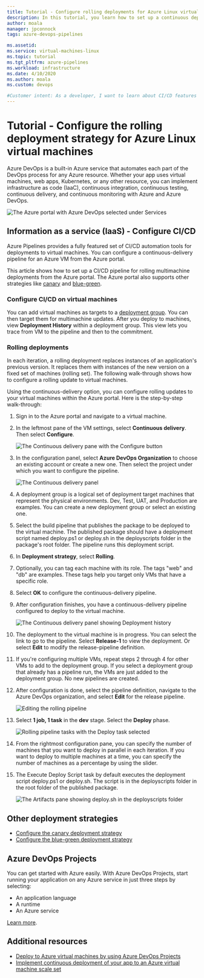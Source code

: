 ```yaml
---
title: Tutorial - Configure rolling deployments for Azure Linux virtual machines
description: In this tutorial, you learn how to set up a continuous deployment (CD) pipeline. This pipeline incrementally updates a group of Azure Linux virtual machines using the rolling deployment strategy.
author: moala
manager: jpconnock
tags: azure-devops-pipelines

ms.assetid: 
ms.service: virtual-machines-linux
ms.topic: tutorial
ms.tgt_pltfrm: azure-pipelines
ms.workload: infrastructure
ms.date: 4/10/2020
ms.author: moala
ms.custom: devops

#Customer intent: As a developer, I want to learn about CI/CD features in Azure so that I can use Azure DevOps services like Azure Pipelines to build and deploy my applications automatically.
---
```


# Tutorial - Configure the rolling deployment strategy for Azure Linux virtual machines

Azure DevOps is a built-in Azure service that automates each part of the DevOps process for any Azure resource. Whether your app uses virtual machines, web apps, Kubernetes, or any other resource, you can implement infrastructure as code (IaaC), continuous integration, continuous testing, continuous delivery, and continuous monitoring with Azure and Azure DevOps.

![The Azure portal with Azure DevOps selected under Services](media/tutorial-devops-azure-pipelines-classic/azdevops-view.png)

## Information as a service (IaaS) - Configure CI/CD

Azure Pipelines provides a fully featured set of CI/CD automation tools for deployments to virtual machines. You can configure a continuous-delivery pipeline for an Azure VM from the Azure portal.

This article shows how to set up a CI/CD pipeline for rolling multimachine deployments from the Azure portal. The Azure portal also supports other strategies like [canary](https://aka.ms/AA7jdrz) and [blue-green](https://aka.ms/AA83fwu).

### Configure CI/CD on virtual machines

You can add virtual machines as targets to a [deployment group](https://docs.microsoft.com/azure/devops/pipelines/release/deployment-groups). You can then target them for multimachine updates. After you deploy to machines, view **Deployment History** within a deployment group. This view lets you trace from VM to the pipeline and then to the commitment.

### Rolling deployments

In each iteration, a rolling deployment replaces instances of an application's previous version. It replaces them with instances of the new version on a fixed set of machines (rolling set). The following walk-through shows how to configure a rolling update to virtual machines.

Using the continuous-delivery option, you can configure rolling updates to your virtual machines within the Azure portal. Here is the step-by-step walk-through:

1. Sign in to the Azure portal and navigate to a virtual machine.
1. In the leftmost pane of the VM settings, select **Continuous delivery**. Then select **Configure**.

   ![The Continuous delivery pane with the Configure button](media/tutorial-devops-azure-pipelines-classic/azure-devops-configure.png)

1. In the configuration panel, select **Azure DevOps Organization** to choose an existing account or create a new one. Then select the project under which you want to configure the pipeline.  

   ![The Continuous delivery panel](media/tutorial-devops-azure-pipelines-classic/azure-devops-rolling.png)

1. A deployment group is a logical set of deployment target machines that represent the physical environments. Dev, Test, UAT, and Production are examples. You can create a new deployment group or select an existing one.
1. Select the build pipeline that publishes the package to be deployed to the virtual machine. The published package should have a deployment script named deploy.ps1 or deploy.sh in the deployscripts folder in the package's root folder. The pipeline runs this deployment script.
1. In **Deployment strategy**, select **Rolling**.
1. Optionally, you can tag each machine with its role. The tags "web" and "db" are examples. These tags help you target only VMs that have a specific role.
1. Select **OK** to configure the continuous-delivery pipeline.
1. After configuration finishes, you have a continuous-delivery pipeline configured to deploy to the virtual machine.  

   ![The Continuous delivery panel showing Deployment history](media/tutorial-devops-azure-pipelines-classic/azure-devops-deployment-history.png)

1. The deployment to the virtual machine is in progress. You can select the link to go to the pipeline. Select **Release-1** to view the deployment. Or select **Edit** to modify the release-pipeline definition.
1. If you're configuring multiple VMs, repeat steps 2 through 4 for other VMs to add to the deployment group. If you select a deployment group that already has a pipeline run, the VMs are just added to the deployment group. No new pipelines are created.
1. After configuration is done, select the pipeline definition, navigate to the Azure DevOps organization, and select **Edit** for the release pipeline.

   ![Editing the rolling pipeline](media/tutorial-devops-azure-pipelines-classic/azure-devops-rolling-pipeline.png)

1. Select **1 job, 1 task** in the **dev** stage. Select the **Deploy** phase.

   ![Rolling pipeline tasks with the Deploy task selected](media/tutorial-devops-azure-pipelines-classic/azure-devops-rolling-pipeline-tasks.png)

1. From the rightmost configuration pane, you can specify the number of machines that you want to deploy in parallel in each iteration. If you want to deploy to multiple machines at a time, you can specify the number of machines as a percentage by using the slider.  

1. The Execute Deploy Script task by default executes the deployment script deploy.ps1 or deploy.sh. The script is in the deployscripts folder in the root folder of the published package.

   ![The Artifacts pane showing deploy.sh in the deployscripts folder](media/tutorial-deployment-strategy/package.png)

## Other deployment strategies

- [Configure the canary deployment strategy](https://aka.ms/AA7jdrz)
- [Configure the blue-green deployment strategy](https://aka.ms/AA83fwu)

## Azure DevOps Projects

You can get started with Azure easily. With Azure DevOps Projects, start running your application on any Azure service in just three steps by selecting:

- An application language
- A runtime
- An Azure service
 
[Learn more](https://azure.microsoft.com/features/devops-projects/).
 
## Additional resources

- [Deploy to Azure virtual machines by using Azure DevOps Projects](https://docs.microsoft.com/azure/devops-project/azure-devops-project-vms)
- [Implement continuous deployment of your app to an Azure virtual machine scale set](https://docs.microsoft.com/azure/devops/pipelines/apps/cd/azure/deploy-azure-scaleset)

